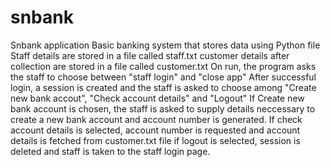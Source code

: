 # snbank
Snbank application
Basic banking system that stores data using Python file
Staff details are stored in a file called staff.txt
customer details after collection are stored in a file called customer.txt
On run, the program asks the staff to choose between "staff login" and "close app"
After successful login, a session is created and the staff is asked to choose among "Create new bank accout", "Check account details" and "Logout"
If Create new bank account is chosen, the staff is asked to supply details neccessary to create a new bank account and account number is generated.
If check account details is selected, account number is requested and account details is fetched from customer.txt file
if logout is selected, session is deleted and staff is taken to the staff login page.
